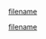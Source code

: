 [filename](../common/index_header.md ':include')


[filename](../common/index_footer.md ':include')




